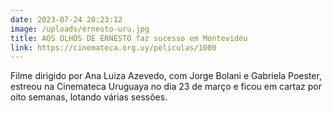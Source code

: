 ```yaml
---
date: 2023-07-24 20:23:12
image: /uploads/ernesto-uru.jpg
title: AOS OLHOS DE ERNESTO faz sucesso em Montevidéu
link: https://cinemateca.org.uy/peliculas/1000
---
```

Filme dirigido por Ana Luiza Azevedo, com Jorge Bolani e Gabriela Poester, estreou na Cinemateca Uruguaya no dia 23 de março e ficou em cartaz por oito semanas, lotando várias sessões.